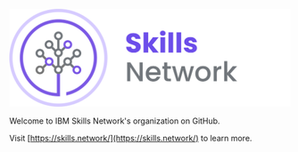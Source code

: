 ![Skills Network Logo](./skills_network.svg)

Welcome to IBM Skills Network's organization on GitHub.

Visit [https://skills.network/](https://skills.network/) to learn more.
